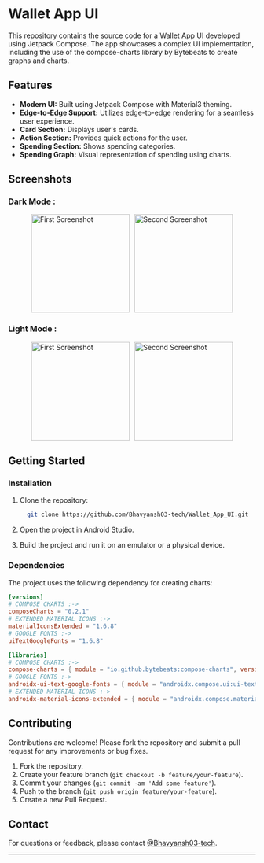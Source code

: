 # Wallet App UI

This repository contains the source code for a Wallet App UI developed using Jetpack Compose. The app showcases a complex UI implementation, including the use of the compose-charts library by Bytebeats to create graphs and charts.

## Features

- **Modern UI:** Built using Jetpack Compose with Material3 theming.
- **Edge-to-Edge Support:** Utilizes edge-to-edge rendering for a seamless user experience.
- **Card Section:** Displays user's cards.
- **Action Section:** Provides quick actions for the user.
- **Spending Section:** Shows spending categories.
- **Spending Graph:** Visual representation of spending using charts.

## Screenshots
### Dark Mode :
<div style="display: flex; justify-content: center; align-items: center;">
    <img src="https://github.com/user-attachments/assets/554fb41e-1055-4682-b8dd-a1723d8af96a" alt="First Screenshot" style="width: 200px; height: auto; margin-right: 10px;">
    <img src="https://github.com/user-attachments/assets/e1fda97e-0644-402c-8e3d-080e1a7848b3" alt="Second Screenshot" style="width: 200px; height: auto;">
</div>

### Light Mode :
<div style="display: flex; justify-content: center; align-items: center;">
    <img src="https://github.com/user-attachments/assets/bcdef33c-c767-487a-a13d-39f45a8f08cc" alt="First Screenshot" style="width: 200px; height: auto; margin-right: 10px;">
    <img src="https://github.com/user-attachments/assets/7ca0bacc-9235-46c3-ab50-c5438cf13afd" alt="Second Screenshot" style="width: 200px; height: auto;">
</div>

## Getting Started

### Installation

1. Clone the repository:

   ```sh
     git clone https://github.com/Bhavyansh03-tech/Wallet_App_UI.git
   ```
   
2. Open the project in Android Studio.
3. Build the project and run it on an emulator or a physical device.

### Dependencies

The project uses the following dependency for creating charts:
```toml
[versions]
# COMPOSE CHARTS :->
composeCharts = "0.2.1"
# EXTENDED MATERIAL ICONS :->
materialIconsExtended = "1.6.8"
# GOOGLE FONTS :->
uiTextGoogleFonts = "1.6.8"

[libraries]
# COMPOSE CHARTS :->
compose-charts = { module = "io.github.bytebeats:compose-charts", version.ref = "composeCharts" }
# GOOGLE FONTS :->
androidx-ui-text-google-fonts = { module = "androidx.compose.ui:ui-text-google-fonts", version.ref = "uiTextGoogleFonts" }
# EXTENDED MATERIAL ICONS :->
androidx-material-icons-extended = { module = "androidx.compose.material:material-icons-extended", version.ref = "materialIconsExtended" }
```

## Contributing

Contributions are welcome! Please fork the repository and submit a pull request for any improvements or bug fixes.

1. Fork the repository.
2. Create your feature branch (`git checkout -b feature/your-feature`).
3. Commit your changes (`git commit -am 'Add some feature'`).
4. Push to the branch (`git push origin feature/your-feature`).
5. Create a new Pull Request.

## Contact

For questions or feedback, please contact [@Bhavyansh03-tech](https://github.com/Bhavyansh03-tech).

---
